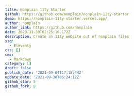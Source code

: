 ```yaml
---
title: Nonplain 11ty Starter
github: https://github.com/nonplain/nonplain-11ty-starter
demo: https://nonplain-11ty-starter.vercel.app/
author: nonplain
author_link: https://github.com/nonplain
date: 2023-11-30T02:25:16.172Z
description: Create an 11ty website out of nonplain files
ssg:
  - Eleventy
css: []
cms:
  - Markdown
category: []
draft: false
publish_date: '2021-09-04T17:18:44Z'
update_date: '2021-09-30T05:24:12Z'
github_star: 5
github_fork: 8
---
```

